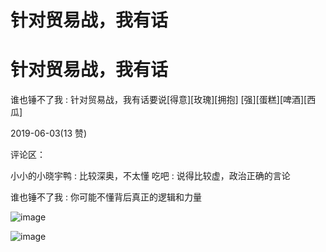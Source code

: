 # 针对贸易战，我有话

# 针对贸易战，我有话

谁也锤不了我 : 针对贸易战，我有话要说[得意][玫瑰][拥抱] [强][蛋糕][啤酒][西瓜]

2019-06-03(13 赞)

评论区：

小小的小晓宇鸭 : 比较深奥，不太懂 吃吧 : 说得比较虚，政治正确的言论

谁也锤不了我 : 你可能不懂背后真正的逻辑和力量

![image](img/Image_0155.png)

![image](img/Image_0165.png)
